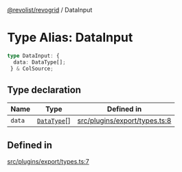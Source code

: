 [@revolist/revogrid](README.md) / DataInput

# Type Alias: DataInput

```ts
type DataInput: {
  data: DataType[];
 } & ColSource;
```

## Type declaration

| Name | Type | Defined in |
| ------ | ------ | ------ |
| `data` | [`DataType`](TypeAlias.DataType.md)[] | [src/plugins/export/types.ts:8](https://github.com/revolist/revogrid/blob/2bbd565b6ba0fbdf72ee22dd6361908f69d8c6e1/src/plugins/export/types.ts#L8) |

## Defined in

[src/plugins/export/types.ts:7](https://github.com/revolist/revogrid/blob/2bbd565b6ba0fbdf72ee22dd6361908f69d8c6e1/src/plugins/export/types.ts#L7)
